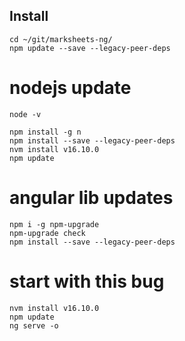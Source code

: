 ## Install
``` 
cd ~/git/marksheets-ng/
npm update --save --legacy-peer-deps

``` 

# nodejs update
``` 
node -v

npm install -g n
npm install --save --legacy-peer-deps
nvm install v16.10.0
npm update
``` 

# angular lib updates
``` 
npm i -g npm-upgrade
npm-upgrade check
npm install --save --legacy-peer-deps
``` 

# start with this bug
``` 
nvm install v16.10.0
npm update
ng serve -o

``` 